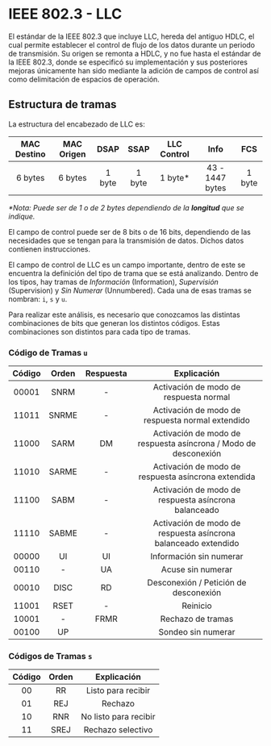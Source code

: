 # IEEE 802.3 - LLC

El estándar de la IEEE 802.3 que incluye LLC, hereda del antiguo HDLC, el cual permite establecer el control de flujo de los datos durante un periodo de transmisión. Su origen se remonta a HDLC, y no fue hasta el estándar de la IEEE 802.3, donde se especificó su implementación y sus posteriores mejoras únicamente han sido mediante la adición de campos de control así como delimitación de espacios de operación.

## Estructura de tramas

La estructura del encabezado de LLC es:

|MAC Destino|MAC Origen|DSAP|SSAP|LLC Control|Info|FCS|
|:---:|:---:|:---:|:---:|:---:|:---:|:---:|
|6 bytes|6 bytes|1 byte|1 byte|1 byte*| 43 - 1447 bytes|1 byte|

_*Nota: Puede ser de 1 o de 2 bytes dependiendo de la **longitud** que se indique._

El campo de control puede ser de 8 bits o de 16 bits, dependiendo de las necesidades que se tengan para la transmisión de datos. Dichos datos contienen instrucciones.

El campo de control de LLC es un campo importante, dentro de este se encuentra la definición del tipo de trama que se está analizando. Dentro de los tipos, hay tramas de *Información* (Information), *Supervisión* (Supervision) y *Sin Numerar* (Unnumbered). Cada una de esas tramas se nombran: `i`, `s` y `u`.

Para realizar este análisis, es necesario que conozcamos las distintas combinaciones de bits que generan los distintos códigos. Estas combinaciones son distintos para cada tipo de tramas.


### Código de Tramas `u`

|Código|Orden|Respuesta|Explicación|
|:---:|:---:|:---:|:---:|
|00001|SNRM|-|Activación de modo de respuesta normal
|11011|SNRME|-|Activación de modo de respuesta normal extendido
|11000|SARM|DM|Activación de modo de respuesta asíncrona / Modo de desconexión
|11010|SARME|-|Activación de modo de respuesta asíncrona extendida
|11100|SABM|-|Activación de modo de respuesta asíncrona balanceado
|11110|SABME|-|Activación de modo de respuesta asíncrona balanceado extendido
|00000|UI|UI|Información sin numerar
|00110|-|UA|Acuse sin numerar
|00010|DISC|RD|Desconexión  / Petición de desconexión
|11001|RSET|-|Reinicio
|10001|-|FRMR|Rechazo de tramas
|00100|UP||Sondeo sin numerar

### Códigos de Tramas `s`

|Código|Orden|Explicación|
|:---:|:---:|:---:|
|00|RR|Listo para recibir
|01|REJ|Rechazo
|10|RNR|No listo para recibir
|11|SREJ|Rechazo selectivo
